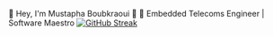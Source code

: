 🚀 Hey, I'm Mustapha Boubkraoui 👋
🚀 Embedded Telecoms Engineer | Software Maestro
[![GitHub Streak](https://streak-stats.demolab.com?user=Djoko85&theme=dark)](https://git.io/streak-stats)
